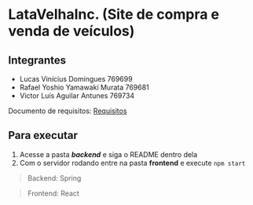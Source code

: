 # LataVelhaInc. (Site de compra e venda de veículos)
## Integrantes ##

- Lucas Vinícius Domingues 769699
- Rafael Yoshio Yamawaki Murata 769681
- Victor Luís Aguilar Antunes 769734

Documento de requisitos:
[Requisitos](Requisitos.pdf)

## Para executar ##
1) Acesse a pasta ***backend*** e siga o README dentro dela
2) Com o servidor rodando entre na pasta **frontend** e execute ```npm start```

> Backend: Spring

>  Frontend: React